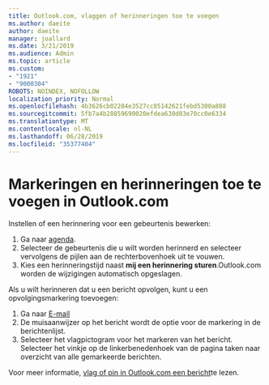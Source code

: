 ```yaml
---
title: Outlook.com, vlaggen of herinneringen toe te voegen
ms.author: daeite
author: daeite
manager: joallard
ms.date: 3/21/2019
ms.audience: Admin
ms.topic: article
ms.custom:
- "1921"
- "9000304"
ROBOTS: NOINDEX, NOFOLLOW
localization_priority: Normal
ms.openlocfilehash: 4b3626cb02284e3527cc85142621febd5380a888
ms.sourcegitcommit: 5fb7a4b28859690020efdea630d03e70cc0e6334
ms.translationtype: MT
ms.contentlocale: nl-NL
ms.lasthandoff: 06/28/2019
ms.locfileid: "35377404"
---
```

# <a name="adding-flags-and-reminders-in-outlookcom"></a>Markeringen en herinneringen toe te voegen in Outlook.com

Instellen of een herinnering voor een gebeurtenis bewerken:

1. Ga naar [agenda](https://outlook.live.com/calendar/).
1. Selecteer de gebeurtenis die u wilt worden herinnerd en selecteer vervolgens de pijlen aan de rechterbovenhoek uit te vouwen.
1. Kies een herinneringstijd naast **mij een herinnering sturen**.Outlook.com worden de wijzigingen automatisch opgeslagen.

Als u wilt herinneren dat u een bericht opvolgen, kunt u een opvolgingsmarkering toevoegen:

1. Ga naar [E-mail](https://outlook.live.com/mail/)
1. De muisaanwijzer op het bericht wordt de optie voor de markering in de berichtenlijst.
1. Selecteer het vlagpictogram voor het markeren van het bericht. Selecteer het vinkje op de linkerbenedenhoek van de pagina taken naar overzicht van alle gemarkeerde berichten.
 
Voor meer informatie, [vlag of pin in Outlook.com een bericht](https://support.office.com/article/8e911e69-30d6-4cc8-8c71-a1163560618a)te lezen.
